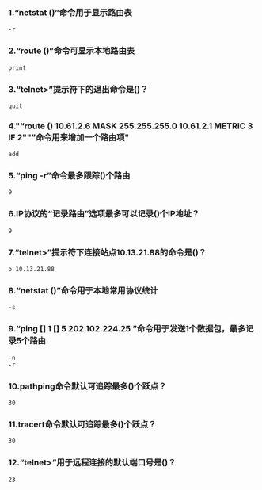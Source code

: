 ### 1.“netstat ()”命令用于显示路由表

```
-r
```

### 2.“route ()”命令可显示本地路由表

```
print
```

### 3.“telnet>”提示符下的退出命令是()？

```
quit
```

### 4."“route () 10.61.2.6 MASK 255.255.255.0 10.61.2.1 METRIC 3 IF 2""”命令用来增加一个路由项"

```
add
```

### 5.“ping -r”命令最多跟踪()个路由

```
9
```

### 6.IP协议的“记录路由”选项最多可以记录()个IP地址？

```
9
```

### 7.“telnet>”提示符下连接站点10.13.21.88的命令是()？

```
o 10.13.21.88
```

### 8.“netstat ()”命令用于本地常用协议统计

```
-s
```

### 9.“ping [] 1 [] 5 202.102.224.25 ”命令用于发送1个数据包，最多记录5个路由

```
-n
-r
```

### 10.pathping命令默认可追踪最多()个跃点？

```
30
```

### 11.tracert命令默认可追踪最多()个跃点？

```
30
```

### 12.“telnet>”用于远程连接的默认端口号是()？

```
23
```

